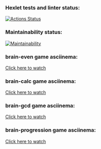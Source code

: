 ### Hexlet tests and linter status:
[![Actions Status](https://github.com/NMorphey/python-project-49/workflows/hexlet-check/badge.svg)](https://github.com/NMorphey/python-project-49/actions)
### Maintainability status:
[![Maintainability](https://api.codeclimate.com/v1/badges/7eb1211020aaea7b9b83/maintainability)](https://codeclimate.com/github/NMorphey/python-project-49/maintainability)
### brain-even game asciinema:
[Click here to watch](https://asciinema.org/a/Izhu5dpBUSd5RfzRgrDvLuEth/)
### brain-calc game asciinema:
[Click here to watch](https://asciinema.org/a/3N22CLAs5JEHqmj4ecXBo0YCD)
### brain-gcd game asciinema:
[Click here to watch](https://asciinema.org/a/vOd09iVkUIudgOwR7FNAHvQp4)
### brain-progression game asciinema:
[Click here to watch](https://asciinema.org/a/TZR1kXzQ6N8mbqSg4mdIiwG57)